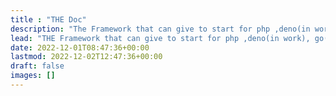 ```yaml
---
title : "THE Doc"
description: "The Framework that can give to start for php ,deno(in work), go(planed), rust(planed)."
lead: "THE Framework that can give to start for php ,deno(in work), go(planed), rust(planed). Also Front end binding with backend Api."
date: 2022-12-01T08:47:36+00:00
lastmod: 2022-12-02T12:47:36+00:00
draft: false
images: []
---
```

